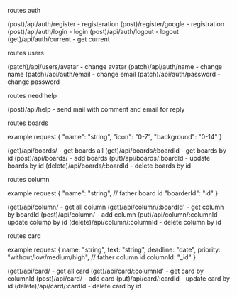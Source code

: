 routes auth

(post)/api/auth/register - registeration
(post)/register/google - registration
(post)/api/auth/login - login
(post)/api/auth/logout - logout
(get)/api/auth/current - get current

routes users

(patch)/api/users/avatar - change avatar
(patch)/api/auth/name - change name
(patch)/api/auth/email - change email
(patch)/api/auth/password - change password

routes need help

(post)/api/help - send mail with comment and email for reply

routes boards

example request
{
"name": "string",
"icon": "0-7",
"background": "0-14"
}

(get)/api/boards/ - get boards all
(get)/api/boards/:boardId - get boards by id
(post)/api/boards/ - add boards
(put)/api/boards/:boardId - update boards by id
(delete)/api/boards/:boardId - delete boards by id

routes column

example request
{
"name": "string",
// father board id
"boarderId": "id"
}

(get)/api/column/ - get all column
(get)/api/column/:boardId' - get column by boardId
(post)/api/column/ - add column
(put)/api/column/:columnId - update colump by id
(delete)/api/column/:columnId - delete column by id

routes card

example request
{
name: "string",
text: "string",
deadline: "date",
priority: "without/low/medium/high",
// father column id
columnId: "\_id"
}

(get)/api/card/ - get all card
(get)/api/card/:columnId' - get card by columnId
(post)/api/card/ - add card
(put)/api/card/:cardId - update card by id
(delete)/api/card/:cardId - delete card by id
